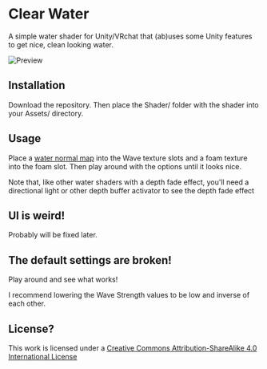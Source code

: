 # Clear Water

A simple water shader for Unity/VRchat that (ab)uses some Unity features to get nice, clean looking water. 

![Preview](https://files.catbox.moe/ida0lh.jpg)

## Installation

Download the repository. Then place the Shader/ folder with the shader into your Assets/ directory.

## Usage

Place a [water normal map](https://www.google.com/search?q=water+normal+maps&tbm=isch) into the Wave texture slots and a foam texture into the foam slot. Then play around with the options until it looks nice. 

Note that, like other water shaders with a depth fade effect, you'll need a directional light or other depth buffer activator to see the depth fade effect

## UI is weird!

Probably will be fixed later.

## The default settings are broken!

Play around and see what works!

I recommend lowering the Wave Strength values to be low and inverse of each other. 

## License?

This work is licensed under a [Creative Commons Attribution-ShareAlike 4.0 International License](http://creativecommons.org/licenses/by-sa/4.0/)
